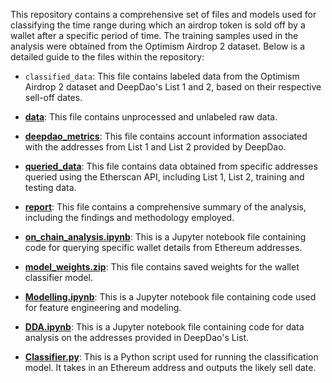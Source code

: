 This repository contains a comprehensive set of files and models used for classifying the time range during which an airdrop token is sold off by a wallet after a specific period of time. The training samples used in the analysis were obtained from the Optimism Airdrop 2 dataset. Below is a detailed guide to the files within the repository:

- `classified_data`: This file contains labeled data from the Optimism Airdrop 2 dataset and DeepDao's List 1 and 2, based on their respective sell-off dates.

- [**data**](https://github.com/franfran20/airdrop_analysis/tree/main/data): This file contains unprocessed and unlabeled raw data.

- [**deepdao_metrics**](https://github.com/franfran20/airdrop_analysis/tree/main/deepdao_metrics): This file contains account information associated with the addresses from List 1 and List 2 provided by DeepDao.

- [**queried_data**](https://github.com/franfran20/airdrop_analysis/tree/main/queried_data): This file contains data obtained from specific addresses queried using the Etherscan API, including List 1, List 2, training and testing data.

- [**report**](https://github.com/franfran20/airdrop_analysis/blob/main/report.pdf): This file contains a comprehensive summary of the analysis, including the findings and methodology employed.

- [**on_chain_analysis.ipynb**](https://github.com/franfran20/airdrop_analysis/blob/main/on_chain_analysis.ipynb): This is a Jupyter notebook file containing code for querying specific wallet details from Ethereum addresses.

- [**model_weights.zip**](https://github.com/franfran20/airdrop_analysis/blob/main/model_weights.zip): This file contains saved weights for the wallet classifier model.

- [**Modelling.ipynb**](https://github.com/franfran20/airdrop_analysis/blob/main/Modelling.ipynb): This is a Jupyter notebook file containing code used for feature engineering and modeling.

- [**DDA.ipynb**](https://github.com/franfran20/airdrop_analysis/blob/main/Analysist.ipynb): This is a Jupyter notebook file containing code for data analysis on the addresses provided in DeepDao's List.

- [**Classifier.py**](https://github.com/franfran20/airdrop_analysis/blob/main/Classifier.py): This is a Python script used for running the classification model. It takes in an Ethereum address and outputs the likely sell date.
